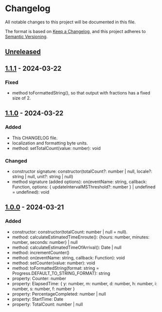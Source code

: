 # Changelog

All notable changes to this project will be documented in this file.

The format is based on [Keep a Changelog](https://keepachangelog.com/en/1.1.0/),
and this project adheres to [Semantic Versioning](https://semver.org/spec/v2.0.0.html).

## [Unreleased]

## [1.1.1] - 2024-03-22

### Fixed

- method toFormattedString(), so that output with fractions has a fixed size of 2.

## [1.1.0] - 2024-03-22

### Added

- This CHANGELOG file.
- localization and formatting byte units.
- method: setTotalCount(value: number): void

### Changed

- constructor signature: constructor(totalCount?: number | null, locale?: string | null, unit?: string | null)
- method signature (added options): on(eventName: string, callback: Function, options: { updateIntervalMSThreshold?: number } | undefined = undefined): void

## [1.0.0] - 2024-03-21

### Added

- constructor: constructor(totalCount: number | null = null).
- method: calculateEstimatedTimeEnroute(): {hours: number, minutes: number, seconds: number} | null
- method: calculateEstimatedTimeOfArrival(): Date | null
- method: incrementCounter()
- method: on(eventName: string, callback: Function): void
- method: setCounter(value: number): void
- method: toFormattedString(format: string = Progress.DEFAULT_TO_STRING_FORMAT): string
- property: Counter: number
- property: ElapsedTime: { y: number, m: number, d: number, h: number, i: number, s: number, f: number }
- property: PercentageCompleted: number | null
- property: StartTime: Date
- property: TotalCount: number | null

[unreleased]: https://github.com/locr-company/js-progress/compare/v1.0.0...HEAD
[1.1.1]: https://github.com/locr-company/js-progress/compare/v1.1.0...v1.1.1
[1.1.0]: https://github.com/locr-company/js-progress/compare/v1.0.0...v1.1.0
[1.0.0]: https://github.com/locr-company/js-progress/releases/tag/v1.0.0
